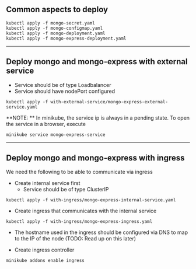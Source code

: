## Common aspects to deploy
```
kubectl apply -f mongo-secret.yaml
kubectl apply -f mongo-configmap.yaml
kubectl apply -f mongo-deployment.yaml
kubectl apply -f mongo-express-deployment.yaml
```
---

## Deploy mongo and mongo-express with external service

- Service should be of type Loadbalancer
- Service should have nodePort configured

```
kubectl apply -f with-external-service/mongo-express-external-service.yaml
```

**NOTE: ** In minikube, the service ip is always in a pending state. 
To open the service in a browser, execute

```
minikube service mongo-express-service
```
---

## Deploy mongo and mongo-express with ingress

We need the following to be able to communicate via ingress
- Create internal service first
  - Service should be of type ClusterIP

```
kubectl apply -f with-ingress/mongo-express-internal-service.yaml
```

- Create ingress that communicates with the internal service

```
kubectl apply -f with-ingress/mongo-express-ingress.yaml
```

- The hostname used in the ingress should be configured via DNS to map to the IP of the node
(TODO: Read up on this later)

- Create ingress controller
```
minikube addons enable ingress
```
